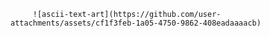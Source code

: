                                                                                                                             
         ![ascii-text-art](https://github.com/user-attachments/assets/cf1f3feb-1a05-4750-9862-408eadaaaacb)
                                                                                                                   
